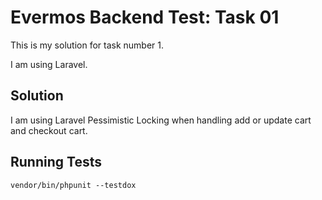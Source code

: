 # Evermos Backend Test: Task 01

This is my solution for task number 1.

I am using Laravel.

## Solution

I am using Laravel Pessimistic Locking when handling add or update cart and checkout cart.

## Running Tests

```
vendor/bin/phpunit --testdox
```
